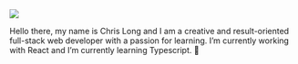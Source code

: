 <img src="https://i.imgur.com/Ey6KGjN.png?1" />

Hello there, my name is Chris Long and I am a creative and result-oriented full-stack web developer with a passion for learning. 
I’m currently working with React and I’m currently learning Typescript. 🌱

<!--
**aventine-hub/aventine-hub** is a ✨ _special_ ✨ repository because its `README.md` (this file) appears on your GitHub profile.

Here are some ideas to get you started:

- 🔭 I’m currently working on ...
- 🌱 I’m currently learning ...
- 👯 I’m looking to collaborate on ...
- 🤔 I’m looking for help with ...
- 💬 Ask me about ...
- 📫 How to reach me: ...
- 😄 Pronouns: ...
- ⚡ Fun fact: ...
-->
